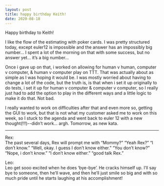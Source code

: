 ```yaml
---
layout: post
title: happy birthday Keith! 
date: 2020-08-18
---
```


Happy birthday to Keith!

I like the flow of the estimating with poker cards.  I was pretty structured today, except euler12 is impossible and the answer has an impossibly big number…  I spent a lot of the morning on that with some success, but no answer yet…  it’s a big number…

Once i gave up on that, i worked on allowing for human v human, computer v computer, & human v computer play on TTT.  That was actually about as simple as I was hoping it would be.  I was mostly worried about having to change a lot of the code, but the truth is, is that when i set it up originally to do tests, i set it up for human v computer & computer v computer, so I really just had to add the option to play in the different ways and a little logic to make it do that.  Not bad.

I really wanted to work on difficulties after that and even more so, getting the GUI to work, but that is not what my customer asked me to work on this week, so I stuck to the agenda and went back to euler 12 with a new thought(!!!)--didn’t work…  argh.  Tomorrow, as new kata.

***
Rex:  
The past several days, Rex will prompt me with “Mommy?”  “Yeah Rex?”  “I don’t know.”  “Well, okay. I guess I don’t know either.”  “You don’t know?”  “Nope, i don’t know.”  “I don’t know either.”  “good talk Rex.”

Leo:  
Leo get sooo excited when he does ‘bye-bye’.  He cracks himself up.  I’ll say bye to someone, then he’ll wave, and then he’ll just smile so big and with so much pride until he starts laughing at his accomplishment!
